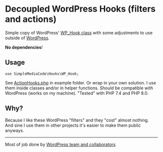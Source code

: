 # Decoupled WordPress Hooks (filters and actions)

Simple copy of WordPress' [WP_Hook class](https://github.com/WordPress/WordPress/blob/3cee52b3622cd6eab054db09074f220270a09243/wp-includes/class-wp-hook.php) with some adjustments to use outside of [WordPress](https://wordpress.org).

**No dependencies**!

## Usage

`use SimpleMediaCode\Hooks\WP_Hook;`

See [ActionHooks.php](./example/ActionHooks.php) in example folder. Or wrap in your own solution. 
I use them inside classes and/or in helper functions.
_Should_ be compatible with WordPress (works on my machine). "Tested" with PHP 7.4 and PHP 8.0.
## Why?

Because I like these WordPress "filters" and they "cost" almost nothing. And sine I use them in other projects it's easier to make them public anyways.

---

Most of job done by [WordPress team and collaborators](https://github.com/WordPress/WordPress)